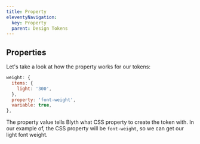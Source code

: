 ```yaml
---
title: Property
eleventyNavigation:
  key: Property
  parent: Design Tokens
---
```


## Properties

Let's take a look at how the property works for our tokens:

```js
weight: {
  items: {
    light: '300',
  },
  property: 'font-weight',
  variable: true,
},
```

The property value tells Blyth what CSS property to create the token with. In our example of, the CSS property will be `font-weight`, so we can get our light font weight.
